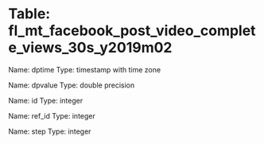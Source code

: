 Table: fl_mt_facebook_post_video_complete_views_30s_y2019m02
============================================================

Name: dptime
Type: timestamp with time zone

Name: dpvalue
Type: double precision

Name: id
Type: integer

Name: ref_id
Type: integer

Name: step
Type: integer

